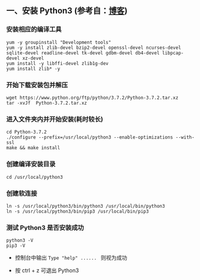 ## 一、安装 Python3 (参考自：[博客](https://www.cnblogs.com/xiujin/p/11477419.html))

### 安装相应的编译工具

```
yum -y groupinstall "Development tools"
yum -y install zlib-devel bzip2-devel openssl-devel ncurses-devel sqlite-devel readline-devel tk-devel gdbm-devel db4-devel libpcap-devel xz-devel
yum install -y libffi-devel zlib1g-dev
yum install zlib* -y
```

### 开始下载安装包并解压

```
wget https://www.python.org/ftp/python/3.7.2/Python-3.7.2.tar.xz
tar -xvJf  Python-3.7.2.tar.xz
```

### 进入文件夹内并开始安装(耗时较长)

```
cd Python-3.7.2
./configure --prefix=/usr/local/python3 --enable-optimizations --with-ssl
make && make install
```

### 创建编译安装目录

```
cd /usr/local/python3
```

### 创建软连接

```
ln -s /usr/local/python3/bin/python3 /usr/local/bin/python3
ln -s /usr/local/python3/bin/pip3 /usr/local/bin/pip3
```

### 测试 Python3 是否安装成功

```
python3 -V
pip3 -V
```

- 控制台中输出 `Type "help" ...... ` 则视为成功

- 按 ctrl + z 可退出 Python3
